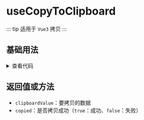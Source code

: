 <script setup>
import copyToClipboard from './copyToClipboard.vue'
</script>

# useCopyToClipboard

::: tip 适用于 `Vue3`
拷贝
:::

<!-- <ClientOnly>
  <description description="拷贝" :tagNameList="['Vue3']" />
</ClientOnly> -->

## 基础用法

<ClientOnly>
  <copyToClipboard />
</ClientOnly>
<details>

<summary>查看代码</summary>

<<< @/hooks/useCopyToClipboard/copyToClipboard.vue

</details>

## 返回值或方法

- `clipboardValue`：要拷贝的数据
- `copied`：是否拷贝成功（`true`：成功、`false`：失败）
